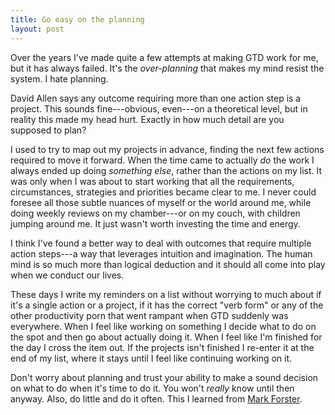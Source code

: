 ```yaml
---
title: Go easy on the planning
layout: post
---
```


Over the years I've made quite a few attempts at making GTD work for me, but it has always failed. It's the *over-planning* that makes my mind resist the system. I hate planning.

David Allen says any outcome requiring more than one action step is a project. This sounds fine---obvious, even---on a theoretical level, but in reality this made my head hurt. Exactly in how much detail are you supposed to plan? 

I used to try to map out my projects in advance, finding the next few actions required to move it forward. When the time came to actually *do* the work I always ended up doing *something else*, rather than the actions on my list. It was only when I was about to start working that all the requirements, circumstances, strategies and priorities became clear to me. I never could foresee all those subtle nuances of myself or the world around me, while doing weekly reviews on my chamber---or on my couch, with children jumping around me. It just wasn't worth investing the time and energy.

I think I've found a better way to deal with outcomes that require multiple action steps---a way that leverages intuition and imagination. The human mind is so much more than logical deduction and it should all come into play when we conduct our lives.

These days I write my reminders on a list without worrying to much about if it's a single action or a project, if it has the correct "verb form" or any of the other productivity porn that went rampant when GTD suddenly was everywhere. When I feel like working on something I decide what to do on the spot and then go about actually doing it. When I feel like I'm finished for the day I cross the item out. If the projects isn't finished I re-enter it at the end of my list, where it stays until I feel like continuing working on it.

Don't worry about planning and trust your ability to make a sound decision on what to do when it's time to do it. You won't *really* know until then anyway. Also, do little and do it often. This I learned from [Mark Forster](http://markforster.net). 
